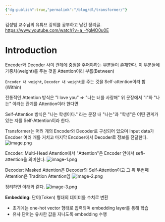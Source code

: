 ```yaml
---
{"dg-publish":true,"permalink":"/blog/dl/transformer/"}
---
```


김성범 교수님의 유튜브 강의를 공부하고 남긴 정리글.
https://www.youtube.com/watch?v=a_-YgMO0u0E
# Introduction

Encoder와 Decoder 사이 관계에 중점을 주어야하는 부분들이 존재한다.
이 부분들에 가중치(weight)를 주는 것을 Attention이라 부름(Between)

`Encoder 내 weight`, `Decoder 내 weight`를 주는 것을 Self-attention이라 함(Within)

전통적인 Attention 방식은
"I love you" => "나는 너를 사랑해"
위 문장에서 "I"와 "나는" 이라는 관계를 Attention이라 한다면

Self-Attention 방식은
"나는 학생이다." 라는 문장 내 "나는"과 "학생"은 어떤 관계가 있는 지를 Self-Attention이라 한다.


Transformer는 어려 개의 Encoder와 Decoder로 구성되어 있으며 Input data가 Encdoer 여러 개를 거치고 마지막 Encdoer에서 Decoder로 정보를 전달한다. 
![image.png](/img/user/image.png)

Encoder:
Multi-Head Attention에서 "Attention"은 Encoder 안에서 sefl-attention을 의미한다.
![image-1.png](/img/user/image-1.png)


Decoder:
Masked Attention은 Decoder의 Self-Attention이고 그 위 두번째 Attention은 Tradition Attention임
![image-2.png](/img/user/image-2.png)


정리하면 아래와 같다.
![image-3.png](/img/user/image-3.png)


**Embedding:** 단어(Token) 형태의 데이터를 수치로 변환
- 초기에는 one-hot vector 형태로 입력되며 embedding layer를 통해 학습
- 유사 단어는 유사한 값을 지니도록 embedding 수행


